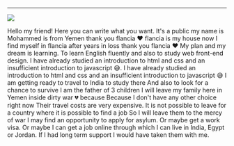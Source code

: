 
----
![](https://doc.anagora.org/uploads/upload_a02ff1d096053d7e4a9e46ccea2a03ec.jpg)

Hello my friend! Here you can write what you want. It's a public
my name is Mohammed is from Yemen 
thank you flancia ❤
flancia is my house now 
I find myself in flancia after years in loss 
thank you flancia ❤
My plan and my dream is
learning.  To learn English fluently and also to study web front-end design.
I have already studied an introduction to html and css and an insufficient introduction to javascript 😅.
I have already studied an introduction to html and css and an insufficient introduction to javascript 😅
I am getting ready to travel to India to study there
And also to look for a chance to survive 
I am the father of 3 children
I will leave my family here in Yemen inside dirty war 💔
because Because I don't have any other choice right now
Their travel costs are very expensive.
It is not possible to leave for a country where it is possible to find a job
So I will leave them to the mercy of war
I may find an opportunity to apply for asylum.  Or maybe get a work visa.  Or maybe I can get a job online through which I can live in India, Egypt or Jordan.
If I had long term support I would have taken them with me.
